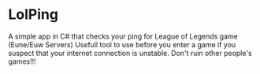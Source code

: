 # LolPing

 A simple app in C# that checks your ping for League of Legends game (Eune/Euw Servers)
 Usefull tool  to use before you enter a game if you suspect that your internet connection is unstable.
 Don't ruin other people's games!!!
